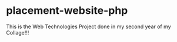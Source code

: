 # placement-website-php
This is the Web Technologies  Project done in my second year of my Collage!!!
